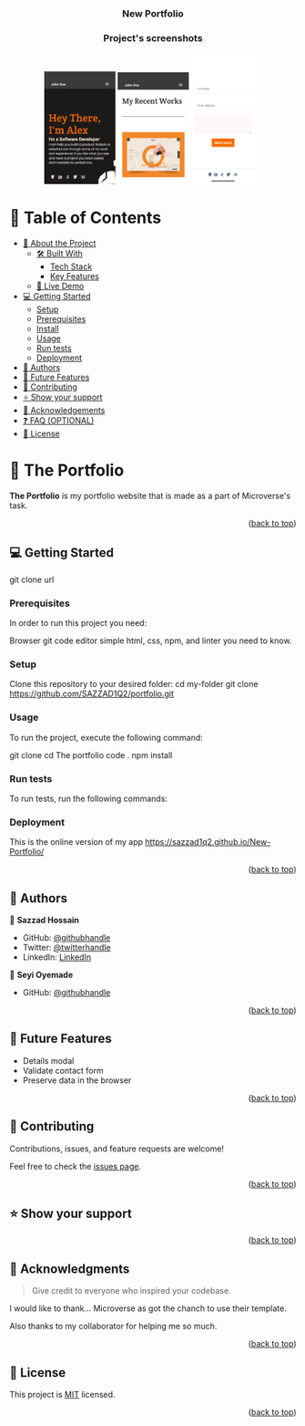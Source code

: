 <a name="readme-top"></a>

<div align="center">
 <h3><b>New Portfolio</b>
 </h5>
</div>

<div align="center">
<h3><b>Project's screenshots</b></h3>
<img src="images/Portfolio_Scr_shot_1.png" alt="screenshoot" width="125"/>
<img src="images/Portfolio_Scr_shot_2.png" alt="screenshoot" width="125"/>
<img src="images/Portfolio_Scr_shot_3.png" alt="screenshoot" width="125"/>
</div>

# 📗 Table of Contents

- [📖 About the Project](#about-project)
  - [🛠 Built With](#built-with)
    - [Tech Stack](#tech-stack)
    - [Key Features](#key-features)
  - [🚀 Live Demo](#live-demo)
- [💻 Getting Started](#getting-started)
  - [Setup](#setup)
  - [Prerequisites](#prerequisites)
  - [Install](#install)
  - [Usage](#usage)
  - [Run tests](#run-tests)
  - [Deployment](#triangular_flag_on_post-deployment)
- [👥 Authors](#authors)
- [🔭 Future Features](#future-features)
- [🤝 Contributing](#contributing)
- [⭐️ Show your support](#support)
- [🙏 Acknowledgements](#acknowledgements)
- [❓ FAQ (OPTIONAL)](#faq)
- [📝 License](#license)


# 📖 The Portfolio <a name="about-project"></a>


**The Portfolio** is my portfolio website that is made as a part of Microverse's task.




<p align="right">(<a href="#readme-top">back to top</a>)</p>


## 💻 Getting Started <a name="getting-started"></a>

git clone url
### Prerequisites

In order to run this project you need:

Browser
git 
code editor
simple html, css, npm, and linter you need to know.

### Setup

Clone this repository to your desired folder:
cd my-folder
git clone https://github.com/SAZZAD1Q2/portfolio.git


### Usage

To run the project, execute the following command:

git clone
cd The portfolio
code .
npm install

### Run tests

To run tests, run the following commands:

### Deployment

This is the online version of my app 
https://sazzad1q2.github.io/New-Portfolio/




<p align="right">(<a href="#readme-top">back to top</a>)</p>


## 👥 Authors <a name="authors"></a>


👤 **Sazzad Hossain**

- GitHub: [@githubhandle](https://github.com/SAZZAD1Q2)
- Twitter: [@twitterhandle](https://twitter.com/SazzadShaikh11)
- LinkedIn: [LinkedIn](https://www.linkedin.com/in/sazzad-hossain-054720257)

👤 **Seyi Oyemade**

- GitHub: [@githubhandle](https://github.com/seyioyemade)


<p align="right">(<a href="#readme-top">back to top</a>)</p>


## 🔭 Future Features <a name="future-features"></a>

- Details modal
- Validate contact form
- Preserve data in the browser

<p align="right">(<a href="#readme-top">back to top</a>)</p>


## 🤝 Contributing <a name="contributing"></a>

Contributions, issues, and feature requests are welcome!

Feel free to check the [issues page](../../issues/).

<p align="right">(<a href="#readme-top">back to top</a>)</p>


## ⭐️ Show your support <a name="support"></a>



<p align="right">(<a href="#readme-top">back to top</a>)</p>

<!-- ACKNOWLEDGEMENTS -->

## 🙏 Acknowledgments <a name="acknowledgements"></a>

> Give credit to everyone who inspired your codebase.

I would like to thank... Microverse as got the chanch to use their template.

Also thanks to my collaborator for helping me so much.

<p align="right">(<a href="#readme-top">back to top</a>)</p>

<!-- LICENSE -->

## 📝 License <a name="LICENSE"></a>

This project is [MIT](./LICENSE) licensed.

<p align="right">(<a href="#readme-top">back to top</a>)</p>
